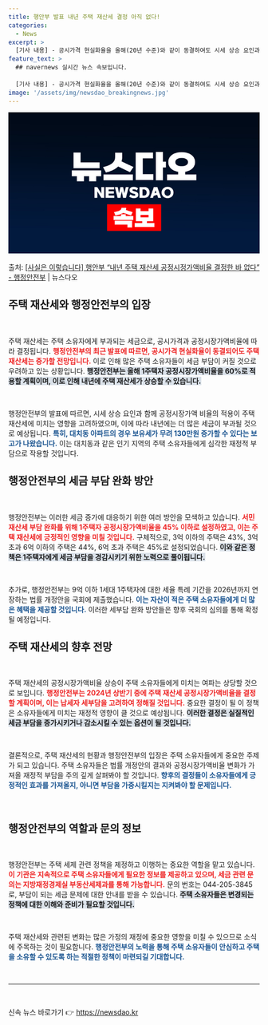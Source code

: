 ```yaml
---
title: 행안부 발표 내년 주택 재산세 결정 아직 없다!
categories:
  - News
excerpt: >
  [기사 내용] - 공시가격 현실화율을 올해(20년 수준)와 같이 동결하여도 시세 상승 요인과 1주택자 주택 …
feature_text: >
  ## navernews 실시간 뉴스 속보입니다.

  [기사 내용] - 공시가격 현실화율을 올해(20년 수준)와 같이 동결하여도 시세 상승 요인과 1주택자 주택 …
image: '/assets/img/newsdao_breakingnews.jpg'
---
```


![뉴스다오 속보](/assets/img/newsdao_breakingnews.jpg)

<p>출처: <a href="https://newsdao.kr/2614" rel="dofollow">[사실은 이렇습니다] 행안부 “내년 주택 재산세 공정시정가액비율 결정한 바 없다” - 행정안전부</a> | 뉴스다오</p>

<h2 data-ke-size="size26">주택 재산세와 행정안전부의 입장</h2>

<p data-ke-size="size16">&nbsp;</p>

주택 재산세는 주택 소유자에게 부과되는 세금으로, 공시가격과 공정시장가액비율에 따라 결정됩니다. <b><span style="color: #ee2323;">행정안전부의 최근 발표에 따르면, 공시가격 현실화율이 동결되어도 주택 재산세는 증가할 전망입니다.</span></b> 이로 인해 많은 주택 소유자들이 세금 부담이 커질 것으로 우려하고 있는 상황입니다. <b><span style="background-color: #21538527;">행정안전부는 올해 1주택자 공정시장가액비율을 60%로 적용할 계획이며, 이로 인해 내년에 주택 재산세가 상승할 수 있습니다.</span></b>

<p data-ke-size="size16">&nbsp;</p>

행정안전부의 발표에 따르면, 시세 상승 요인과 함께 공정시장가액 비율의 적용이 주택 재산세에 미치는 영향을 고려하였으며, 이에 따라 내년에는 더 많은 세금이 부과될 것으로 예상됩니다. <b><span style="color: #1a5490;">특히, 대치동 아파트의 경우 보유세가 무려 130만원 증가할 수 있다는 보고가 나왔습니다.</span></b> 이는 대치동과 같은 인기 지역의 주택 소유자들에게 심각한 재정적 부담으로 작용할 것입니다.

<h2 data-ke-size="size26">행정안전부의 세금 부담 완화 방안</h2>

<p data-ke-size="size16">&nbsp;</p>

행정안전부는 이러한 세금 증가에 대응하기 위한 여러 방안을 모색하고 있습니다. <b><span style="color: #ee2323;">서민 재산세 부담 완화를 위해 1주택자 공정시장가액비율을 45% 이하로 설정하였고, 이는 주택 재산세에 긍정적인 영향을 미칠 것입니다.</span></b> 구체적으로, 3억 이하의 주택은 43%, 3억 초과 6억 이하의 주택은 44%, 6억 초과 주택은 45%로 설정되었습니다. <b><span style="background-color: #21538527;">이와 같은 정책은 1주택자에게 세금 부담을 경감시키기 위한 노력으로 풀이됩니다.</span></b> 

<p data-ke-size="size16">&nbsp;</p>

추가로, 행정안전부는 9억 이하 1세대 1주택자에 대한 세율 특례 기간을 2026년까지 연장하는 법률 개정안을 국회에 제출했습니다. <b><span style="color: #1a5490;">이는 자산이 적은 주택 소유자들에게 더 많은 혜택을 제공할 것입니다.</span></b> 이러한 세부담 완화 방안들은 향후 국회의 심의를 통해 확정될 예정입니다.

<h2 data-ke-size="size26">주택 재산세의 향후 전망</h2>

<p data-ke-size="size16">&nbsp;</p>

주택 재산세의 공정시장가액비율 상승이 주택 소유자들에게 미치는 여파는 상당할 것으로 보입니다. <b><span style="color: #ee2323;">행정안전부는 2024년 상반기 중에 주택 재산세 공정시장가액비율을 결정할 계획이며, 이는 납세자 세부담을 고려하여 정해질 것입니다.</span></b> 중요한 결정이 될 이 정책은 소유자들에게 미치는 재정적 영향이 클 것으로 예상됩니다. <b><span style="background-color: #21538527;">이러한 결정은 실질적인 세금 부담을 증가시키거나 감소시킬 수 있는 옵션이 될 것입니다.</span></b>

<p data-ke-size="size16">&nbsp;</p>

결론적으로, 주택 재산세의 현황과 행정안전부의 입장은 주택 소유자들에게 중요한 주제가 되고 있습니다. 주택 소유자들은 법률 개정안의 결과와 공정시장가액비율 변화가 가져올 재정적 부담을 주의 깊게 살펴봐야 할 것입니다. <b><span style="color: #1a5490;">향후의 결정들이 소유자들에게 긍정적인 효과를 가져올지, 아니면 부담을 가중시킬지는 지켜봐야 할 문제입니다.</span></b>

<p data-ke-size="size16">&nbsp;</p>

<h2 data-ke-size="size26">행정안전부의 역할과 문의 정보</h2>

<p data-ke-size="size16">&nbsp;</p>

행정안전부는 주택 세제 관련 정책을 제정하고 이행하는 중요한 역할을 맡고 있습니다. <b><span style="color: #ee2323;">이 기관은 지속적으로 주택 소유자들에게 필요한 정보를 제공하고 있으며, 세금 관련 문의는 지방재정경제실 부동산세제과를 통해 가능합니다.</span></b> 문의 번호는 044-205-3845로, 부담이 되는 세금 문제에 대한 안내를 받을 수 있습니다. <b><span style="background-color: #21538527;">주택 소유자들은 변경되는 정책에 대한 이해와 준비가 필요할 것입니다.</span></b>

<p data-ke-size="size16">&nbsp;</p>

주택 재산세와 관련된 변화는 많은 가정의 재정에 중요한 영향을 미칠 수 있으므로 소식에 주목하는 것이 필요합니다. <b><span style="color: #1a5490;">행정안전부의 노력을 통해 주택 소유자들이 안심하고 주택을 소유할 수 있도록 하는 적절한 정책이 마련되길 기대합니다.</span></b>

<p data-ke-size="size16">&nbsp;</p>

<hr/>

<p data-ke-size="size16">&nbsp;</p> 

신속 뉴스 바로가기 👉 <a href="https://newsdao.kr" rel="dofollow">https://newsdao.kr</a>



